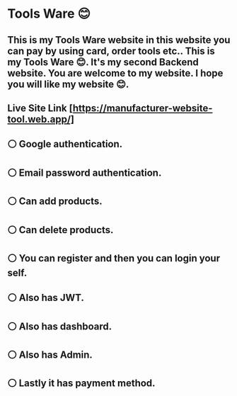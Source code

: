 # Tools Ware 😊

## This is my Tools Ware website in this website you can pay by using card, order tools etc.. This is my Tools Ware 😊. It's my second Backend website. You are welcome to my website. I hope you will like my website 😊.

## Live Site Link [https://manufacturer-website-tool.web.app/]

## ⚪ Google authentication.
## ⚪ Email password authentication.
## ⚪ Can add products.
## ⚪ Can delete products.
## ⚪ You can register and then you can login your self.
## ⚪ Also has JWT.
## ⚪ Also has dashboard.
## ⚪ Also has Admin.
## ⚪ Lastly it has payment method.
